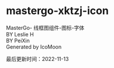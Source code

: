 # mastergo-xktzj-icon
MasterGo- 线框图组件-图标-字体  
BY Leslie H  
BY PeiXin  
Generated by IcoMoon  

最后更新时间：2022-11-13